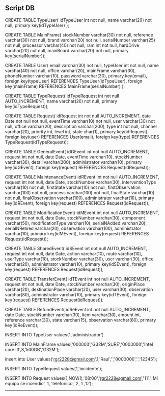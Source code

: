 Script DB
---------------------------------------------------------------------------------
CREATE TABLE TypeUser(
idTypeUser int not null,
name varchar(20) not null,
primary key(idTypeUser)
);

CREATE TABLE MainFrame(
stockNumber varchar(30) not null,
reference varchar(30) not null,
brand varchar(20) not null,
serialNumber varchar(25) not null,
processor varchar(40) not null,
ram int not null,
hardDrive varchar(20) not null,
mainBoard varchar(20) not null,
primary key(serialNumber));

CREATE TABLE User(
email varchar(30) not null,
typeUser int not null,
name varchar(40) not null,
office varchar(20),
mainFrame varchar(30),
phoneNumber varchar(10),
password varchar(30),
primary key(email),
foreign key(typeUser) REFERENCES TypeUser(idTypeUser),
foreign key(mainFrame) REFERENCES MainFrame(serialNumber)
);

CREATE TABLE TypeRequest(
idTypeRequest int not null AUTO_INCREMENT,
name varchar(20) not null,
primary key(idTypeRequest));

CREATE TABLE Request(
idRequest int not null AUTO_INCREMENT,
date Date not null not null,
eventTime varchar(10) not null,
user varchar(30) not null,
office varchar(20),
description varchar(200),
type int not null,
channel varchar(20),
priority int,
level int,
state char(1),
primary key(idRequest),
foreign key(user) REFERENCES User(email),
foreign key(type) REFERENCES TypeRequest(idTypeRequest));

CREATE TABLE GeneralEvent(
idGEvent int not null AUTO_INCREMENT,
request int not null,
date Date,
eventTime varchar(10),
stockNumber varchar(30),
detail varchar(200),
administrator varchar(10),
primary key(idGEvent),
foreign key(request) REFERENCES Request(idRequest));

CREATE TABLE MaintenanceEvent(
idREvent int not null AUTO_INCREMENT,
request int not null,
date Date,
stockNumber varchar(30),
interventionType varchar(10) not null,
firstState varchar(10) not null,
firstObservation varchar(100) not null,
process varchar(100) not null,
finalState varchar(10) not null,
finalObservation varchar(100),
administrator varchar(10),
primary key(idREvent),
foreign key(request) REFERENCES Request(idRequest));

CREATE TABLE ModificationEvent(
idMEvent int not null AUTO_INCREMENT,
request int not null,
date Date,
stockNumber varchar(30),
component varchar(50),
modificationType varchar(10),
serialNAdded varchar(20),
serialNRetired varchar(20),
observation varchar(100),
administrator varchar(10),
primary key(idMEvent),
foreign key(request) REFERENCES Request(idRequest));

CREATE TABLE SharedEvent(
idSEvent int not null AUTO_INCREMENT,
request int not null,
date Date,
action varchar(10),
route varchar(10),
userType varchar(10),
stockNumber varchar(30),
user varchar(30),
office varchar(20),
administrator varchar(10),
primary key(idSEvent),
foreign key(request) REFERENCES Request(idRequest));

CREATE TABLE TransferEvent(
idTEvent int not null AUTO_INCREMENT,
request int not null,
date Date,
stockNumber varchar(30),
originPlace varchar(20),
destinationPlace varchar(20),
user varchar(30),
observation varchar(80),
administrator varchar(10),
primary key(idTEvent),
foreign key(request) REFERENCES Request(idRequest));

CREATE TABLE RefundEvent(
idReEvent int not null AUTO_INCREMENT,
date Date,
stockNumber varchar(30),
item varchar(30),
amount int,
reference varchar(30),
state varchar(15),
observation varchar(80),
primary key(idReEvent));

INSERT INTO TypeUser values(1,'administrador')

INSERT INTO MainFrame values('000000','G32M','SURE','0000000','Intel core i3',8,'500GB','G32M');

insert into User values('rgr2228@gmail.com',1,'Raul','','0000000','','12345');

INSERT INTO TypeRequest values(1,'incidente');

INSERT INTO Request values(1,NOW(),'08:00','rgr2228@gmail.com','111','Mi equipo se incendio', 1, 'telefonico', 2, 1 ,'0');


---------------------------------------------------------------------------------
